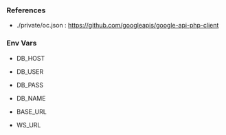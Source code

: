 ### References
- ./private/oc.json : https://github.com/googleapis/google-api-php-client

### Env Vars
* DB_HOST
* DB_USER
* DB_PASS
* DB_NAME

* BASE_URL
* WS_URL